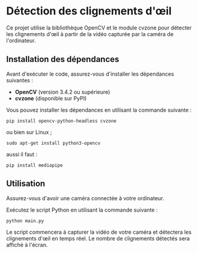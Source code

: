 # Détection des clignements d'œil

Ce projet utilise la bibliothèque OpenCV et le module cvzone pour détecter les clignements d'œil à partir de la vidéo capturée par la caméra de l'ordinateur.

## Installation des dépendances

Avant d'exécuter le code, assurez-vous d'installer les dépendances suivantes :

- **OpenCV** (version 3.4.2 ou supérieure)
- **cvzone** (disponible sur PyPI)

Vous pouvez installer les dépendances en utilisant la commande suivante :

```pip install opencv-python-headless cvzone```

ou bien sur Linux ; 

```sudo apt-get install python3-opencv```

aussi il faut :

```pip install mediapipe```

## Utilisation

Assurez-vous d'avoir une caméra connectée à votre ordinateur.

Exécutez le script Python en utilisant la commande suivante :

```python main.py```

Le script commencera à capturer la vidéo de votre caméra et détectera les clignements d'œil en temps réel. Le nombre de clignements détectés sera affiché à l'écran.




